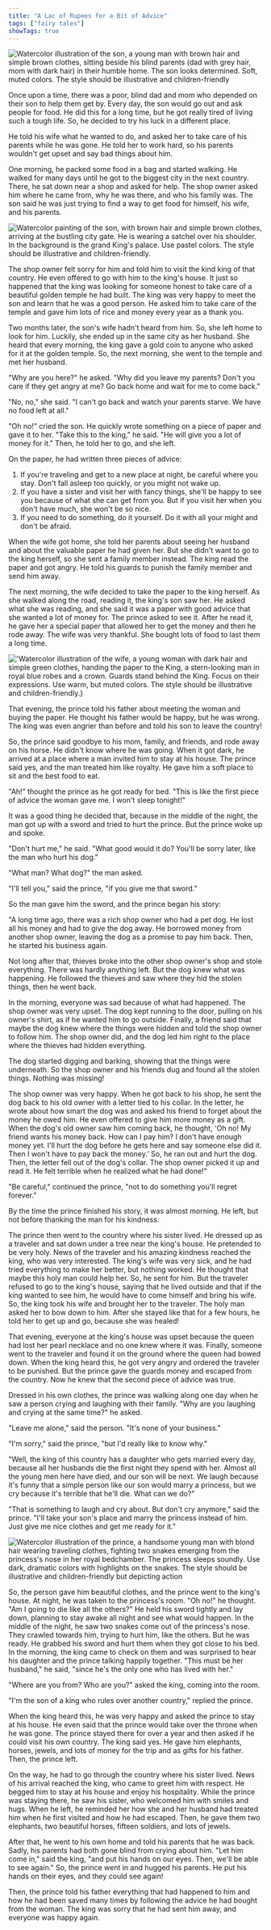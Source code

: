 ```yaml
---
title: "A Lac of Rupees for a Bit of Advice"
tags: ["fairy tales"]
showTags: true
---
```


![Watercolor illustration of the son, a young man with brown hair and simple brown clothes, sitting beside his blind parents (dad with grey hair, mom with dark hair) in their humble home. The son looks determined. Soft, muted colors. The style should be illustrative and children-friendly](/images/image_fairy-tales-a-lac-of-rupees-for-a-bit-of-advice0.png)

Once upon a time, there was a poor, blind dad and mom who depended on their son to help them get by. Every day, the son would go out and ask people for food. He did this for a long time, but he got really tired of living such a tough life. So, he decided to try his luck in a different place.

He told his wife what he wanted to do, and asked her to take care of his parents while he was gone. He told her to work hard, so his parents wouldn't get upset and say bad things about him.

One morning, he packed some food in a bag and started walking. He walked for many days until he got to the biggest city in the next country. There, he sat down near a shop and asked for help. The shop owner asked him where he came from, why he was there, and who his family was. The son said he was just trying to find a way to get food for himself, his wife, and his parents.

![Watercolor painting of the son, with brown hair and simple brown clothes, arriving at the bustling city gate. He is wearing a satchel over his shoulder. In the background is the grand King's palace. Use pastel colors. The style should be illustrative and children-friendly.](/images/image_fairy-tales-a-lac-of-rupees-for-a-bit-of-advice1.png)

The shop owner felt sorry for him and told him to visit the kind king of that country. He even offered to go with him to the king's house. It just so happened that the king was looking for someone honest to take care of a beautiful golden temple he had built. The king was very happy to meet the son and learn that he was a good person. He asked him to take care of the temple and gave him lots of rice and money every year as a thank you.

Two months later, the son's wife hadn't heard from him. So, she left home to look for him. Luckily, she ended up in the same city as her husband. She heard that every morning, the king gave a gold coin to anyone who asked for it at the golden temple. So, the next morning, she went to the temple and met her husband.

"Why are you here?" he asked. "Why did you leave my parents? Don't you care if they get angry at me? Go back home and wait for me to come back."

"No, no," she said. "I can't go back and watch your parents starve. We have no food left at all."

"Oh no!" cried the son. He quickly wrote something on a piece of paper and gave it to her. "Take this to the king," he said. "He will give you a lot of money for it." Then, he told her to go, and she left.

On the paper, he had written three pieces of advice:

1.  If you're traveling and get to a new place at night, be careful where you stay. Don't fall asleep too quickly, or you might not wake up.
2.  If you have a sister and visit her with fancy things, she'll be happy to see you because of what she can get from you. But if you visit her when you don't have much, she won't be so nice.
3.  If you need to do something, do it yourself. Do it with all your might and don't be afraid.

When the wife got home, she told her parents about seeing her husband and about the valuable paper he had given her. But she didn't want to go to the king herself, so she sent a family member instead. The king read the paper and got angry. He told his guards to punish the family member and send him away.

The next morning, the wife decided to take the paper to the king herself. As she walked along the road, reading it, the king's son saw her. He asked what she was reading, and she said it was a paper with good advice that she wanted a lot of money for. The prince asked to see it. After he read it, he gave her a special paper that allowed her to get the money and then he rode away. The wife was very thankful. She bought lots of food to last them a long time.

!['Watercolor illustration of the wife, a young woman with dark hair and simple green clothes, handing the paper to the King, a stern-looking man in royal blue robes and a crown. Guards stand behind the King. Focus on their expressions. Use warm, but muted colors. The style should be illustrative and children-friendly.}](/images/image_fairy-tales-a-lac-of-rupees-for-a-bit-of-advice2.png)

That evening, the prince told his father about meeting the woman and buying the paper. He thought his father would be happy, but he was wrong. The king was even angrier than before and told his son to leave the country!

So, the prince said goodbye to his mom, family, and friends, and rode away on his horse. He didn't know where he was going. When it got dark, he arrived at a place where a man invited him to stay at his house. The prince said yes, and the man treated him like royalty. He gave him a soft place to sit and the best food to eat.

"Ah!" thought the prince as he got ready for bed. "This is like the first piece of advice the woman gave me. I won't sleep tonight!"

It was a good thing he decided that, because in the middle of the night, the man got up with a sword and tried to hurt the prince. But the prince woke up and spoke.

"Don't hurt me," he said. "What good would it do? You'll be sorry later, like the man who hurt his dog."

"What man? What dog?" the man asked.

"I'll tell you," said the prince, "if you give me that sword."

So the man gave him the sword, and the prince began his story:

"A long time ago, there was a rich shop owner who had a pet dog. He lost all his money and had to give the dog away. He borrowed money from another shop owner, leaving the dog as a promise to pay him back. Then, he started his business again.

Not long after that, thieves broke into the other shop owner's shop and stole everything. There was hardly anything left. But the dog knew what was happening. He followed the thieves and saw where they hid the stolen things, then he went back.

In the morning, everyone was sad because of what had happened. The shop owner was very upset. The dog kept running to the door, pulling on his owner's shirt, as if he wanted him to go outside. Finally, a friend said that maybe the dog knew where the things were hidden and told the shop owner to follow him. The shop owner did, and the dog led him right to the place where the thieves had hidden everything.

The dog started digging and barking, showing that the things were underneath. So the shop owner and his friends dug and found all the stolen things. Nothing was missing!

The shop owner was very happy. When he got back to his shop, he sent the dog back to his old owner with a letter tied to his collar. In the letter, he wrote about how smart the dog was and asked his friend to forget about the money he owed him. He even offered to give him more money as a gift. When the dog's old owner saw him coming back, he thought, 'Oh no! My friend wants his money back. How can I pay him? I don't have enough money yet. I'll hurt the dog before he gets here and say someone else did it. Then I won't have to pay back the money.' So, he ran out and hurt the dog. Then, the letter fell out of the dog's collar. The shop owner picked it up and read it. He felt terrible when he realized what he had done!"

"Be careful," continued the prince, "not to do something you'll regret forever."

By the time the prince finished his story, it was almost morning. He left, but not before thanking the man for his kindness.

The prince then went to the country where his sister lived. He dressed up as a traveler and sat down under a tree near the king's house. He pretended to be very holy. News of the traveler and his amazing kindness reached the king, who was very interested. The king's wife was very sick, and he had tried everything to make her better, but nothing worked. He thought that maybe this holy man could help her. So, he sent for him. But the traveler refused to go to the king's house, saying that he lived outside and that if the king wanted to see him, he would have to come himself and bring his wife. So, the king took his wife and brought her to the traveler. The holy man asked her to bow down to him. After she stayed like that for a few hours, he told her to get up and go, because she was healed!

That evening, everyone at the king's house was upset because the queen had lost her pearl necklace and no one knew where it was. Finally, someone went to the traveler and found it on the ground where the queen had bowed down. When the king heard this, he got very angry and ordered the traveler to be punished. But the prince gave the guards money and escaped from the country. Now he knew that the second piece of advice was true.

Dressed in his own clothes, the prince was walking along one day when he saw a person crying and laughing with their family. "Why are you laughing and crying at the same time?" he asked.

"Leave me alone," said the person. "It's none of your business."

"I'm sorry," said the prince, "but I'd really like to know why."

"Well, the king of this country has a daughter who gets married every day, because all her husbands die the first night they spend with her. Almost all the young men here have died, and our son will be next. We laugh because it's funny that a simple person like our son would marry a princess, but we cry because it's terrible that he'll die. What can we do?"

"That is something to laugh and cry about. But don't cry anymore," said the prince. "I'll take your son's place and marry the princess instead of him. Just give me nice clothes and get me ready for it."

![Watercolor illustration of the prince, a handsome young man with blond hair wearing traveling clothes, fighting two snakes emerging from the princess's nose in her royal bedchamber. The princess sleeps soundly. Use dark, dramatic colors with highlights on the snakes. The style should be illustrative and children-friendly but depicting action](/images/image_fairy-tales-a-lac-of-rupees-for-a-bit-of-advice3.png)

So, the person gave him beautiful clothes, and the prince went to the king's house. At night, he was taken to the princess's room. "Oh no!" he thought. "Am I going to die like all the others?" He held his sword tightly and lay down, planning to stay awake all night and see what would happen. In the middle of the night, he saw two snakes come out of the princess's nose. They crawled towards him, trying to hurt him, like the others. But he was ready. He grabbed his sword and hurt them when they got close to his bed. In the morning, the king came to check on them and was surprised to hear his daughter and the prince talking happily together. "This must be her husband," he said, "since he's the only one who has lived with her."

"Where are you from? Who are you?" asked the king, coming into the room.

"I'm the son of a king who rules over another country," replied the prince.

When the king heard this, he was very happy and asked the prince to stay at his house. He even said that the prince would take over the throne when he was gone. The prince stayed there for over a year and then asked if he could visit his own country. The king said yes. He gave him elephants, horses, jewels, and lots of money for the trip and as gifts for his father. Then, the prince left.

On the way, he had to go through the country where his sister lived. News of his arrival reached the king, who came to greet him with respect. He begged him to stay at his house and enjoy his hospitality. While the prince was staying there, he saw his sister, who welcomed him with smiles and hugs. When he left, he reminded her how she and her husband had treated him when he first visited and how he had escaped. Then, he gave them two elephants, two beautiful horses, fifteen soldiers, and lots of jewels.

After that, he went to his own home and told his parents that he was back. Sadly, his parents had both gone blind from crying about him. "Let him come in," said the king, "and put his hands on our eyes. Then, we'll be able to see again." So, the prince went in and hugged his parents. He put his hands on their eyes, and they could see again!

Then, the prince told his father everything that had happened to him and how he had been saved many times by following the advice he had bought from the woman. The king was sorry that he had sent him away, and everyone was happy again.
